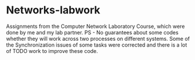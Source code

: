 # Networks-labwork
Assignments from the Computer Network Laboratory Course, which were done by me and my lab partner.
PS - No guarantees about some codes whether they will work across two processes on different systems. Some of the Synchronization issues of some tasks were corrected and there is a lot of TODO work to improve these code.
